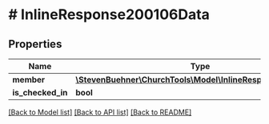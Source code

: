 # # InlineResponse200106Data

## Properties

Name | Type | Description | Notes
------------ | ------------- | ------------- | -------------
**member** | [**\StevenBuehner\ChurchTools\Model\InlineResponse20018Data**](InlineResponse20018Data.md) |  | [optional]
**is_checked_in** | **bool** |  | [optional]

[[Back to Model list]](../../README.md#models) [[Back to API list]](../../README.md#endpoints) [[Back to README]](../../README.md)
